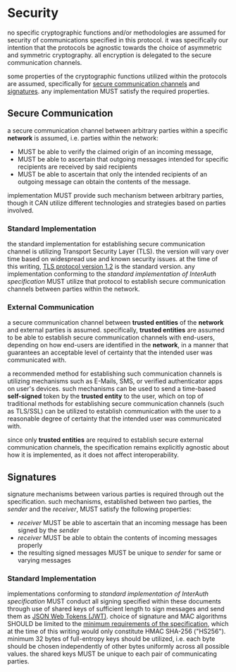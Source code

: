 # Security

no specific cryptographic functions and/or methodologies are assumed for security of communications
specified in this protocol. it was specifically our intention that the protocols be agnostic towards
the choice of asymmetric and symmetric cryptography. all encryption is delegated to the secure communication
channels.

some properties of the cryptographic functions utilized within the protocols are assumed, specifically
for [secure communication channels](#secure-communication) and [signatures](#signatures). any implementation
MUST satisfy the required properties.

## Secure Communication

a secure communication channel between arbitrary parties within a specific **network** is assumed, i.e.
parties within the network:

- MUST be able to verify the claimed origin of an incoming message,
- MUST be able to ascertain that outgoing messages intended for specific recipients are received by said recipients
- MUST be able to ascertain that only the intended recipients of an outgoing message can obtain the contents of the message.

implementation MUST provide such mechanism between arbitrary parties, though it CAN utilize different
technologies and strategies based on parties involved.

### Standard Implementation

the standard implementation for establishing secure communication channel is utilizing Transport Security
Layer (TLS). the version will vary over time based on widespread use and known security issues. at the time
of this writing, [TLS protocol version 1.2](https://tools.ietf.org/html/rfc5246) is the standard version.
any implementation conforming to the _standard implementation of InterAuth specification_ MUST utilize
that protocol to establish secure communication channels between parties within the network.

### External Communication

a secure communication channel between **trusted entities** of the **network** and external parties
is assumed. specifically, **trusted entities** are assumed to be able to establish secure communication
channels with end-users, depending on how end-users are identified in the **network**, in a manner that
guarantees an acceptable level of certainty that the intended user was communicated with.

a recommended method for establishing such communication channels is utilizing mechanisms such as E-Mails,
SMS, or verified authenticator apps on user's devices. such mechanisms can be used to send a time-based
**self-signed** token by the **trusted entity** to the user, which on top of traditional methods for
establishing secure communication channels (such as TLS/SSL) can be utilized to establish communication
with the user to a reasonable degree of certainty that the intended user was communicated with.

since only **trusted entities** are required to establish secure external communication channels,
the specification remains explicitly agnostic about how it is implemented, as it does not affect interoperability.

## Signatures

signature mechanisms between various parties is required through out the specification. such mechanisms,
established between two parties, the _sender_ and the _receiver_, MUST satisfy the following properties:

- _receiver_ MUST be able to ascertain that an incoming message has been signed by the _sender_
- _receiver_ MUST be able to obtain the contents of incoming messages properly
- the resulting signed messages MUST be unique to _sender_ for same or varying messages

### Standard Implementation

implementations conforming to _standard implementation of InterAuth specification_ MUST conduct
all signing specified within these documents through use of shared keys of sufficient length
to sign messages and send them as [JSON Web Tokens (JWT)](https://tools.ietf.org/html/rfc7519).
choice of signature and MAC algorithms SHOULD be limited to the
[minimum requirements of the specification](https://tools.ietf.org/html/rfc7519#section-8), which at the
time of this writing would only constitute HMAC SHA-256 ("HS256").
minimum 32 bytes of full-entropy keys should be utilized, i.e. each byte should be chosen independently
of other bytes uniformly across all possible values. the shared keys MUST be unique to each pair
of communicating parties.
